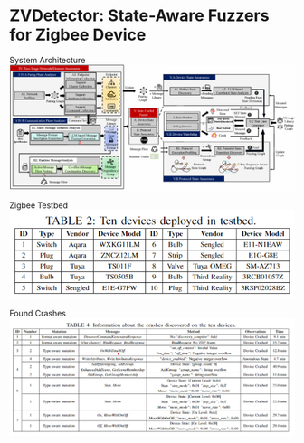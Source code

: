 # ZVDetector: State-Aware Fuzzers for Zigbee Device  

System Architecture  
![Image text](https://github.com/colinLH/ZVDetector/blob/main/arch.png)  

Zigbee Testbed  
![Image text](https://github.com/colinLH/ZVDetector/blob/main/testbed.png)  

Found Crashes  
![Image text](https://github.com/colinLH/ZVDetector/blob/main/crashes.png)  
